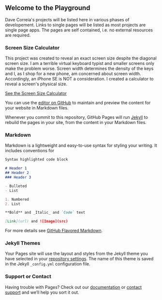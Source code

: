 ## Welcome to the Playground

Dave Correia's projects will be listed here in various phases of developement. Links to single pages will be listed as most projects are single page apps. The pages are self contained, i.e. no external resources are required.

### Screen Size Calculator

This project was created to reveal an exact screen size despite the diagonal screen size. I am a terrible virtual keyboard typist and smaller screens only make the problem worse. Screen width determines the density of the keys and I, as I shop for a new phone, am concerned about screen width. Accordingly, an iPhone SE is NOT a consideration. I created a calculator to reveal a screen's physical size.

[See the Screen Size Calculator](ScreenCalc-V1.html)





You can use the [editor on GitHub](https://github.com/Davecorr/davecorr.github.io/edit/master/README.md) to maintain and preview the content for your website in Markdown files.

Whenever you commit to this repository, GitHub Pages will run [Jekyll](https://jekyllrb.com/) to rebuild the pages in your site, from the content in your Markdown files.

### Markdown

Markdown is a lightweight and easy-to-use syntax for styling your writing. It includes conventions for

```markdown
Syntax highlighted code block

# Header 1
## Header 2
### Header 3

- Bulleted
- List

1. Numbered
2. List

**Bold** and _Italic_ and `Code` text

[Link](url) and ![Image](src)
```

For more details see [GitHub Flavored Markdown](https://guides.github.com/features/mastering-markdown/).

### Jekyll Themes

Your Pages site will use the layout and styles from the Jekyll theme you have selected in your [repository settings](https://github.com/Davecorr/davecorr.github.io/settings). The name of this theme is saved in the Jekyll `_config.yml` configuration file.

### Support or Contact

Having trouble with Pages? Check out our [documentation](https://help.github.com/categories/github-pages-basics/) or [contact support](https://github.com/contact) and we’ll help you sort it out.
